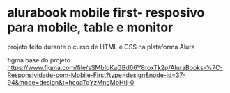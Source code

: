 # alurabook mobile first- resposivo para mobile, table e monitor
projeto feito durante o curso de HTML e CSS na plataforma Alura

figma base do projeto https://www.figma.com/file/sSMbIqKaGBd66Y8roxTk2p/AluraBooks-%7C-Responsividade-com-Mobile-First?type=design&node-id=37-94&mode=design&t=hcoaTqYzMngMpHtj-0
